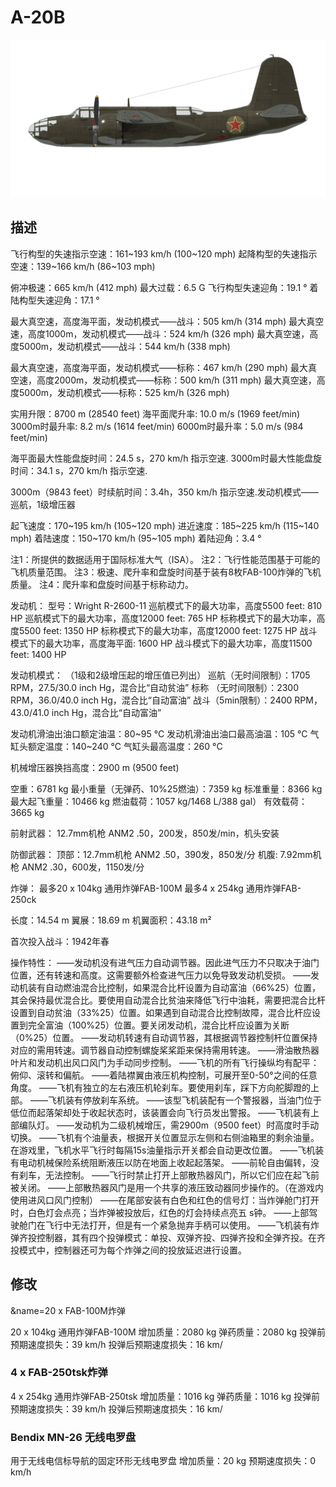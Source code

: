 # A-20B

![a20b](../images/a20b.png)

## 描述

飞行构型的失速指示空速：161~193 km/h (100~120 mph)
起降构型的失速指示空速：139~166 km/h (86~103 mph)

俯冲极速：665 km/h (412 mph)
最大过载：6.5 G
飞行构型失速迎角：19.1 °
着陆构型失速迎角：17.1 °

最大真空速，高度海平面，发动机模式——战斗：505 km/h (314 mph)
最大真空速，高度1000m，发动机模式——战斗：524 km/h (326 mph)
最大真空速，高度5000m，发动机模式——战斗：544 km/h (338 mph)

最大真空速，高度海平面，发动机模式——标称：467 km/h (290 mph)
最大真空速，高度2000m，发动机模式——标称：500 km/h (311 mph)
最大真空速，高度5000m，发动机模式——标称：525 km/h (326 mph)

实用升限：8700 m (28540 feet)
海平面爬升率: 10.0 m/s (1969 feet/min)
3000m时最升率: 8.2 m/s (1614 feet/min)
6000m时最升率：5.0 m/s (984 feet/min)

海平面最大性能盘旋时间：24.5  s，270 km/h 指示空速.
3000m时最大性能盘旋时间：34.1 s，270 km/h 指示空速.

3000m（9843 feet）时续航时间：3.4h，350 km/h 指示空速.发动机模式——巡航，1级增压器

起飞速度：170~195 km/h (105~120 mph)
进近速度：185~225 km/h (115~140 mph)
着陆速度：150~170 km/h (95~105 mph)
着陆迎角：3.4 °

注1：所提供的数据适用于国际标准大气（ISA）。
注2：飞行性能范围基于可能的飞机质量范围。
注3：极速、爬升率和盘旋时间基于装有8枚FAB-100炸弹的飞机质量。
注4：爬升率和盘旋时间基于标称动力。

发动机：
型号：Wright R-2600-11
巡航模式下的最大功率，高度5500 feet: 810 HP
巡航模式下的最大功率，高度12000 feet: 765 HP
标称模式下的最大功率，高度5500 feet: 1350 HP
标称模式下的最大功率，高度12000 feet: 1275 HP
战斗模式下的最大功率，高度海平面: 1600 HP
战斗模式下的最大功率，高度11500 feet: 1400 HP

发动机模式：
（1级和2级增压起的增压值已列出）
巡航（无时间限制）：1705 RPM，27.5/30.0 inch Hg，混合比“自动贫油” 
标称 （无时间限制）：2300 RPM，36.0/40.0 inch Hg，混合比“自动富油” 
战斗（5min限制）：2400 RPM，43.0/41.0 inch Hg，混合比“自动富油” 

发动机滑油出油口额定油温：80~95 °C
发动机滑油出油口最高油温：105 °C
气缸头额定温度：140~240 °C
气缸头最高温度：260 °C

机械增压器换挡高度：2900 m (9500 feet)

空重：6781 kg
最小重量（无弹药、10%25燃油）：7359 kg
标准重量：8366 kg
最大起飞重量：10466 kg
燃油载荷：1057 kg/1468 L/388 gal）
有效载荷：3665 kg

前射武器：
12.7mm机枪 ANM2 .50，200发，850发/min，机头安装

防御武器：
顶部：12.7mm机枪 ANM2 .50，390发，850发/分
机腹: 7.92mm机枪 ANM2 .30，600发，1150发/分

炸弹：
最多20 x 104kg 通用炸弹FAB-100M
最多4 x 254kg 通用炸弹FAB-250ck

长度：14.54 m
翼展：18.69 m
机翼面积：43.18 m²

首次投入战斗：1942年春

操作特性：
——发动机没有进气压力自动调节器。因此进气压力不只取决于油门位置，还有转速和高度。这需要额外检查进气压力以免导致发动机受损。
——发动机装有自动燃油混合比控制，如果混合比杆设置为自动富油（66%25）位置，其会保持最优混合比。要使用自动混合比贫油来降低飞行中油耗，需要把混合比杆设置到自动贫油（33%25）位置。如果遇到自动混合比控制故障，混合比杆应设置到完全富油（100%25）位置。要关闭发动机，混合比杆应设置为关断（0%25）位置。
——发动机转速有自动调节器，其根据调节器控制杆位置保持对应的需用转速。调节器自动控制螺旋桨桨距来保持需用转速。
——滑油散热器叶片和发动机出风口风门为手动同步控制。
——飞机的所有飞行操纵均有配平：俯仰、滚转和偏航。
——着陆襟翼由液压机构控制，可展开至0-50°之间的任意角度。
——飞机有独立的左右液压机轮刹车。要使用刹车，踩下方向舵脚蹬的上部。
——飞机装有停放刹车系统。
——该型飞机装配有一个警报器，当油门位于低位而起落架却处于收起状态时，该装置会向飞行员发出警报。
——飞机装有上部编队灯。
——发动机为二级机械增压，需2900m（9500 feet）时高度时手动切换。
——飞机有个油量表，根据开关位置显示左侧和右侧油箱里的剩余油量。在游戏里，飞机水平飞行时每隔15s油量指示开关都会自动更改位置。
——飞机装有电动机械保险系统阻断液压以防在地面上收起起落架。
——前轮自由偏转，没有刹车，无法控制。
——飞行时禁止打开上部散热器风门，所以它们应在起飞前被关闭。
——上部散热器风门是用一个共享的液压致动器同步操作的。（在游戏内使用进风口风门控制）
——在尾部安装有白色和红色的信号灯：当炸弹舱门打开时，白色灯会点亮；当炸弹被投放后，红色的灯会持续点亮五 s钟。
——上部驾驶舱门在飞行中无法打开，但是有一个紧急抛弃手柄可以使用。
——飞机装有炸弹齐投控制器，其有四个投弹模式：单投、双弹齐投、四弹齐投和全弹齐投。在齐投模式中，控制器还可为每个炸弹之间的投放延迟进行设置。

## 修改
&name=20 x FAB-100M炸弹

20 x 104kg 通用炸弹FAB-100M
增加质量：2080 kg
弹药质量：2080 kg
投弹前预期速度损失：39 km/h
投弹后预期速度损失：16 km/
### 4 x FAB-250tsk炸弹

4 x 254kg 通用炸弹FAB-250tsk
增加质量：1016 kg
弹药质量：1016 kg
投弹前预期速度损失：39 km/h
投弹后预期速度损失：16 km/
### Bendix MN-26 无线电罗盘

用于无线电信标导航的固定环形无线电罗盘
增加质量：20 kg
预期速度损失：0 km/h